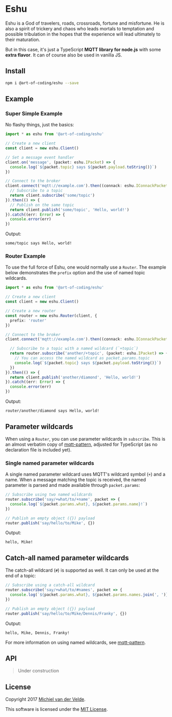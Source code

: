 # Eshu

Eshu is a God of travelers, roads, crossroads, fortune and misfortune.
He is also a spirit of trickery and chaos who leads mortals to temptation
and possible tribulation in the hopes that the experience will lead ultimately
to their maturation.

But in this case, it's just a TypeScript **MQTT library for node.js** with some
**extra flavor**. It can of course also be used in vanilla JS.

## Install

```bash
npm i @art-of-coding/eshu --save
```

## Example

### Super Simple Example

No flashy things, just the basics:

```ts
import * as eshu from '@art-of-coding/eshu'

// Create a new client
const client = new eshu.Client()

// Set a message event handler
client.on('message', (packet: eshu.IPacket) => {
  console.log(`${packet.topic} says ${packet.payload.toString()}`)
})

// Connect to the broker
client.connect('mqtt://example.com').then((connack: eshu.IConnackPacket) => {
  // Subscribe to a topic
  return client.subscribe('some/topic')
}).then(() => {
  // Publish on the same topic
  return client.publish('some/topic', 'Hello, world!')
}).catch((err: Error) => {
  console.error(err)
})
```

Output:

```
some/topic says Hello, world!
```

### Router Example

To use the full force of Eshu, one would normally use a `Router`.
The example below demonstrates the `prefix` option and the use of named topic
wildcards.

```ts
import * as eshu from '@art-of-coding/eshu'

// Create a new client
const client = new eshu.Client()

// Create a new router
const router = new eshu.Router(client, {
  prefix: 'router'
})

// Connect to the broker
client.connect('mqtt://example.com').then((connack: eshu.IConnackPacket) => {

  // Subscribe to a topic with a named wildcard (`+topic`)
  return router.subscribe('another/+topic', (packet: eshu.IPacket) => {
    // You can access the named wildcard as packet.params.topic
    console.log(`${packet.topic} says ${packet.payload.toString()}`)
  })
}).then(() => {
  return client.publish('another/diamond', 'Hello, world!')
}).catch((err: Error) => {
  console.error(err)
})
```

Output:

```
router/another/diamond says Hello, world!
```

## Parameter wildcards

When using a `Router`, you can use parameter wildcards in `subscribe`.
This is an almost verbatim copy of [mqtt-pattern](https://github.com/RangerMauve/mqtt-pattern),
adjusted for TypeScript (as no declaration file is included yet).

### Single named parameter wildcards

A single named parameter wildcard uses MQTT's wildcard symbol (`+`) and a name.
When a message matching the topic is received, the named parameter is parsed and
made available through `packet.params`:

```ts
// Subscribe using two named wildcards
router.subscribe('say/+what/to/+name', packet => {
  console.log(`${packet.params.what}, ${packet.params.name}!`)
})

// Publish an empty object ({}) payload
router.publish('say/hello/to/Mike', {})
```

Output:

```
hello, Mike!
```

## Catch-all named parameter wildcards

The catch-all wildcard (`#`) is supported as well. It can only be used at the end
of a topic:

```ts
// Subscribe using a catch-all wildcard
router.subscribe('say/+what/to/#names', packet => {
  console.log(`${packet.params.what}, ${packet.params.names.join(', ')}!`)
})

// Publish an empty object ({}) payload
router.publish('say/hello/to/Mike/Dennis/Franky', {})
```

Output:

```
hello, Mike, Dennis, Franky!
```

For more information on using named wildcards, see [mqtt-pattern](https://github.com/RangerMauve/mqtt-pattern).

## API

> Under construction

## License

Copyright 2017 [Michiel van der Velde](http://www.michielvdvelde.nl).

This software is licensed under the [MIT License](LICENSE).
